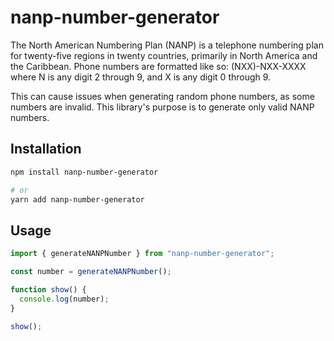 # nanp-number-generator

The North American Numbering Plan (NANP) is a telephone numbering plan for twenty-five regions in twenty countries, primarily in North America and the Caribbean. Phone numbers are formatted like so: (NXX)-NXX-XXXX where N is any digit 2 through 9, and X is any digit 0 through 9.  

This can cause issues when generating random phone numbers, as some numbers are invalid. This library's purpose is to generate only valid NANP numbers.

## Installation

```bash
npm install nanp-number-generator

# or
yarn add nanp-number-generator
```

## Usage

```javascript
import { generateNANPNumber } from "nanp-number-generator";

const number = generateNANPNumber();

function show() {
  console.log(number);
}

show();
```
